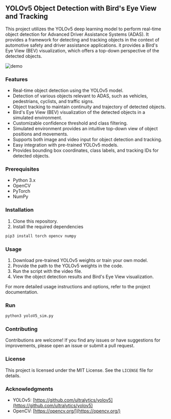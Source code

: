 ## YOLOv5 Object Detection with Bird's Eye View and Tracking

This project utilizes the YOLOv5 deep learning model to perform real-time object detection for Advanced Driver Assistance Systems (ADAS). It provides a framework for detecting and tracking objects in the context of automotive safety and driver assistance applications. it provides a Bird's Eye View (BEV) visualization, which offers a top-down perspective of the detected objects.

![demo](demo.gif)

### Features

- Real-time object detection using the YOLOv5 model.
- Detection of various objects relevant to ADAS, such as vehicles, pedestrians, cyclists, and traffic signs.
- Object tracking to maintain continuity and trajectory of detected objects.
- Bird's Eye View (BEV) visualization of the detected objects in a simulated environment.
- Customizable confidence threshold and class filtering.
- Simulated environment provides an intuitive top-down view of object positions and movements.
- Supports both image and video input for object detection and tracking.
- Easy integration with pre-trained YOLOv5 models.
- Provides bounding box coordinates, class labels, and tracking IDs for detected objects.

### Prerequisites

- Python 3.x
- OpenCV
- PyTorch
- NumPy

### Installation

1. Clone this repository.
2. Install the required dependencies

```bash
pip3 install torch opencv numpy
```

### Usage

1. Download pre-trained YOLOv5 weights or train your own model.
2. Provide the path to the YOLOv5 weights in the code.
3. Run the script with the video file.
4. View the object detection results and Bird's Eye View visualization.

For more detailed usage instructions and options, refer to the project documentation.

### Run

```bash
python3 yoloV5_sim.py
```

### Contributing

Contributions are welcome! If you find any issues or have suggestions for improvements, please open an issue or submit a pull request.

### License

This project is licensed under the MIT License. See the `LICENSE` file for details.

### Acknowledgments

- YOLOv5: [https://github.com/ultralytics/yolov5](https://github.com/ultralytics/yolov5)
- OpenCV: [https://opencv.org/](https://opencv.org/)
